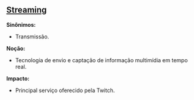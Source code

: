 
## [Streaming](Streaming)

**Sinônimos:** 
* Transmissão.


**Noção:** 
* Tecnologia de envio e captação de informação multimídia em tempo real.

**Impacto:**
* Principal serviço oferecido pela Twitch.